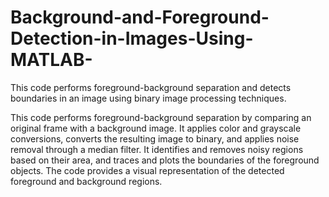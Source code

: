 # Background-and-Foreground-Detection-in-Images-Using-MATLAB-
This code performs foreground-background separation and detects boundaries in an image using binary image processing techniques.

This code performs foreground-background separation by comparing an original frame with a background image.
It applies color and grayscale conversions, converts the resulting image to binary, and applies noise removal through a median filter. 
It identifies and removes noisy regions based on their area, and traces and plots the boundaries of the foreground objects. 
The code provides a visual representation of the detected foreground and background regions.
